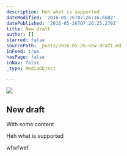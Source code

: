 ```yaml
---
description: Heh what is supported
dateModified: '2016-05-26T07:26:16.668Z'
datePublished: '2016-05-26T07:26:25.278Z'
title: New draft
author: []
starred: false
sourcePath: _posts/2016-05-26-new-draft.md
inFeed: true
hasPage: false
inNav: false
_type: MediaObject

---
```

<article style=""><img src="https://the-grid-user-content.s3-us-west-2.amazonaws.com/712a8e15-2d54-43a7-beb9-c1e21521e587.jpg" /><h1>New draft</h1><p>With some content</p></article>

Heh what is supported

wfwfwef
